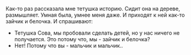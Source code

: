 Как-то раз рассказала мне тетушка историю. 
Сидит она на дереве, размышляет. Умная была, умнее меня даже. 
И приходят к ней как-то зайчик и белочка. И спрашивают:
- Тетушка Сова, мы пробовали сделать детей, но у нас ничего не получается.
  Это потому что, мы - зайчик и белочка?
- Нет! Потому что вы - мальчик и мальчик..